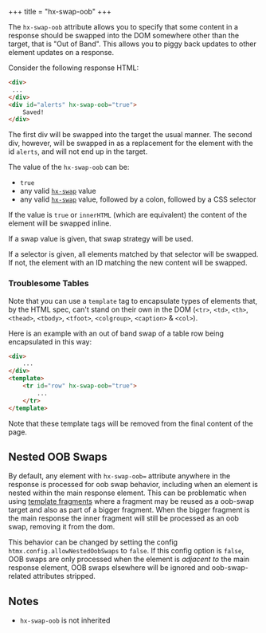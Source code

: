+++
title = "hx-swap-oob"
+++

The `hx-swap-oob` attribute allows you to specify that some content in a response should be
swapped into the DOM somewhere other than the target, that is "Out of Band".  This allows you to piggy back updates to other element updates on a response.

Consider the following response HTML:

```html
<div>
 ...
</div>
<div id="alerts" hx-swap-oob="true">
    Saved!
</div>

```

The first div will be swapped into the target the usual manner.  The second div, however, will be swapped in as a replacement for the element with the id `alerts`, and will not end up in the target.

The value of the `hx-swap-oob` can be:

* `true`
* any valid [`hx-swap`](@/attributes/hx-swap.md) value
* any valid [`hx-swap`](@/attributes/hx-swap.md) value, followed by a colon, followed by a CSS selector

If the value is `true` or `innerHTML` (which are equivalent) the content of the element will be swapped inline.

If a swap value is given, that swap strategy will be used.

If a selector is given, all elements matched by that selector will be swapped.  If not, the element with an ID matching the new content will be swapped.

### Troublesome Tables

Note that you can use a `template` tag to encapsulate types of elements that, by the HTML spec, can't stand on their own in the
DOM (`<tr>`, `<td>`, `<th>`, `<thead>`, `<tbody>`, `<tfoot>`, `<colgroup>`, `<caption>` & `<col>`).

Here is an example with an out of band swap of a table row being encapsulated in this way:

```html
<div>
    ...
</div>
<template>
    <tr id="row" hx-swap-oob="true">
        ...
    </tr>
</template>
```

Note that these template tags will be removed from the final content of the page.

## Nested OOB Swaps

By default, any element with `hx-swap-oob=` attribute anywhere in the response is processed for oob swap behavior, including when an element is nested within the main response element.
This can be problematic when using [template fragments](https://htmx.org/essays/template-fragments/) where a fragment may be reused as a oob-swap target and also as part of a bigger fragment. When the bigger fragment is the main response the inner fragment will still be processed as an oob swap, removing it from the dom.

This behavior can be changed by setting the config `htmx.config.allowNestedOobSwaps` to `false`. If this config option is `false`, OOB swaps are only processed when the element is *adjacent to* the main response element, OOB swaps elsewhere will be ignored and oob-swap-related attributes stripped.

## Notes

* `hx-swap-oob` is not inherited
